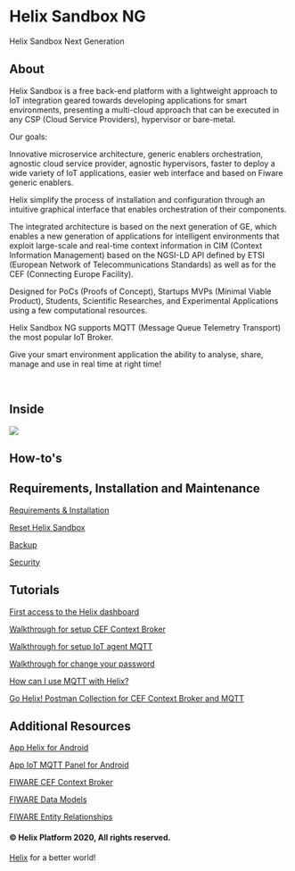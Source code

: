 # Helix Sandbox NG
Helix Sandbox Next Generation

## About

Helix Sandbox is a free back-end platform with a lightweight approach to IoT integration geared towards developing applications for smart environments, presenting a multi-cloud approach that can be executed in any CSP (Cloud Service Providers), hypervisor or bare-metal. 

Our goals:

Innovative microservice architecture, generic enablers orchestration, agnostic cloud service provider, agnostic hypervisors, faster to deploy a wide variety of IoT applications, easier web interface and based on Fiware generic enablers.

Helix simplify the process of installation and configuration through an intuitive graphical interface that enables orchestration of their components.

The integrated architecture is based on the next generation of GE, which enables a new generation of applications for intelligent environments that exploit large-scale and real-time context information in CIM (Context Information Management) based on the NGSI-LD API defined by ETSI (European Network of Telecommunications Standards) as well as for the CEF (Connecting Europe Facility).

Designed for PoCs (Proofs of Concept), Startups MVPs (Minimal Viable Product), Students, Scientific Researches, and Experimental Applications using a few computational resources.

Helix Sandbox NG supports MQTT (Message Queue Telemetry Transport) the most popular IoT Broker.

Give your smart environment application the ability to analyse, share, manage and use in real time at right time!

<br>

## Inside 

<img src="https://github.com/Helix-Platform/Sandbox-NG/blob/master/images/helixsandbox_ng.png">

<br>

## How-to's

## Requirements, Installation and Maintenance
    
   <a href="docs/requirements.md">Requirements & Installation</a>
  
   <a href="docs/reset.md">Reset Helix Sandbox</a>
   
   <a href="docs/backup.md">Backup</a>
   
   <a href="docs/security.md">Security</a>

## Tutorials

   <a href="docs/dashboard.md">First access to the Helix dashboard</a>
   
   <a href="docs/create_cef_context_broker.md">Walkthrough for setup CEF Context Broker</a>
   
   <a href="docs/create_mqtt_broker.md">Walkthrough for setup IoT agent MQTT</a>
   
   <a href= "docs/change_password.md">Walkthrough for change your password</a>
   
   <a href="docs/helix_with_mqtt.md">How can I use MQTT with Helix?</a> 
   
   <a href="postman/gohelix_postman_collection.json">Go Helix! Postman Collection for CEF Context Broker and MQTT</a>
   
   
        
## Additional Resources

   <a href="https://play.google.com/store/apps/details?id=br.net.smit.helix">App Helix for Android</a>
   
   <a href="https://play.google.com/store/apps/details?id=snr.lab.iotmqttpanel.prod">App IoT MQTT Panel for Android</a>
  
   <a href="https://fiware-orion.readthedocs.io/en/master/index.html">FIWARE CEF Context Broker</a>
   
   <a href="https://fiware-datamodels.readthedocs.io/en/latest/index.html">FIWARE Data Models</a>
   
   <a href="https://documenter.getpostman.com/view/513743/fiware-entity-relationships/RVu8gSCh?version=latest">FIWARE Entity Relationships</a> 

#### © Helix Platform 2020, All rights reserved.
<a href="https://gethelix.org">Helix</a> for a better world! 
